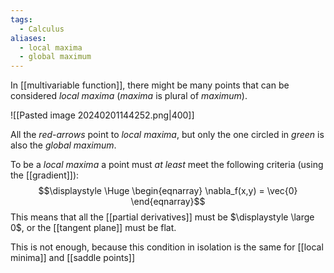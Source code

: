 ```yaml
---
tags:
  - Calculus
aliases:
  - local maxima
  - global maximum
---
```

In [[multivariable function]], there might be many points that can be considered *local maxima* (*maxima* is plural of *maximum*).

![[Pasted image 20240201144252.png|400]]

All the *red-arrows* point to *local maxima*,
but only the one circled in *green* is also the *global maximum*.

To be a *local maxima* a point must *at least* meet the following criteria (using the [[gradient]]):
$$\displaystyle \Huge \begin{eqnarray} 
\nabla_f(x,y) = \vec{0}
\end{eqnarray}$$
This means that all the [[partial derivatives]] must be $\displaystyle \large 0$, or the [[tangent plane]] must be flat.

This is not enough, because this condition in isolation is the same for [[local minima]] and [[saddle points]]

